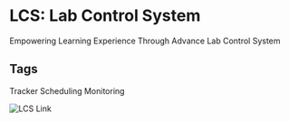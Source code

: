 # LCS: Lab Control System

Empowering Learning Experience Through Advance Lab Control System

## Tags
Tracker
Scheduling
Monitoring

![LCS Link](link_to_image)
